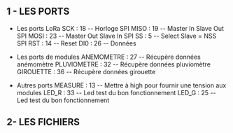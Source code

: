 1 - LES PORTS
-

- Les ports LoRa
  SCK : 18 -- Horloge SPI
  MISO : 19 -- Master In Slave Out SPI
  MOSI : 23 -- Master Out Slave In SPI
  SS : 5 -- Select Slave = NSS SPI
  RST : 14 -- Reset
  DI0 : 26 -- Données
  
- Les ports de modules
  ANEMOMETRE : 27 -- Récupère données anémomètre
  PLUVIOMETRE : 32 -- Récupère données pluviomètre
  GIROUETTE : 36 -- Récupère données girouette

- Autres ports
  MEASURE : 13 -- Mettre à high pour fournir une tension aux modules
  LED_R : 33 -- Led test du bon fonctionnement
  LED_G : 25 -- Led test du bon fonctionnement


2- LES FICHIERS
-




